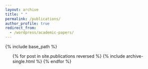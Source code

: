 ```yaml
---
layout: archive
title: " "
permalink: /publications/
author_profile: true
redirect_from: 
  - /wordpress/academic-papers/
---
```


{% include base_path %}

 <ol>{% for post in site.publications reversed %}
    {% include archive-single.html %}
  {% endfor %}</ol>
